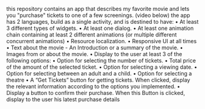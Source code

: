 this repository contains an app that describes my favorite movie and lets you "purchase" tickets to one of a few screenings. (video below)
the app has 2 languages, build as a single activity, and is destined to have:
• At least 3 different types of widgets.
• At least one dialog.
• At least one animation chain containing at least 2 different animations (or
multiple different concurrent animations)
• Resource localization.
• Responsive UI at all times
• Text about the movie - An Introduction or a summary of the movie.
• Images from or about the movie.
• Display to the user at least 3 of the following options:
• Option for selecting the number of tickets.
• Total price of the amount of the selected ticket.
• Option for selecting a viewing date.
• Option for selecting between an adult and a child.
• Option for selecting a theatre
• A “Get Tickets” button for getting tickets. When clicked, display the relevant
information according to the options you implemented.
• Display a button to confirm their purchase.
When this Button is clicked, display to the user his latest purchase details 
